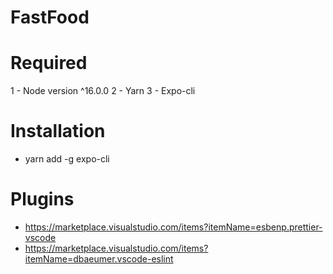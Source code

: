 # FastFood

# Required

1 - Node version ^16.0.0
2 - Yarn
3 - Expo-cli

# Installation

- yarn add -g expo-cli

# Plugins

- https://marketplace.visualstudio.com/items?itemName=esbenp.prettier-vscode
- https://marketplace.visualstudio.com/items?itemName=dbaeumer.vscode-eslint

